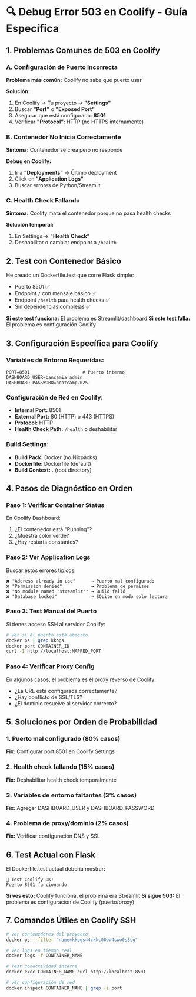 # 🔍 Debug Error 503 en Coolify - Guía Específica

## 1. Problemas Comunes de 503 en Coolify

### A. Configuración de Puerto Incorrecta
**Problema más común:** Coolify no sabe qué puerto usar

**Solución:**
1. En Coolify → Tu proyecto → **"Settings"**
2. Buscar **"Port"** o **"Exposed Port"**
3. Asegurar que está configurado: **8501**
4. Verificar **"Protocol"**: HTTP (no HTTPS internamente)

### B. Contenedor No Inicia Correctamente
**Síntoma:** Contenedor se crea pero no responde

**Debug en Coolify:**
1. Ir a **"Deployments"** → Último deployment
2. Click en **"Application Logs"**
3. Buscar errores de Python/Streamlit

### C. Health Check Fallando
**Síntoma:** Coolify mata el contenedor porque no pasa health checks

**Solución temporal:**
1. En Settings → **"Health Check"** 
2. Deshabilitar o cambiar endpoint a `/health`

## 2. Test con Contenedor Básico

He creado un Dockerfile.test que corre Flask simple:
- Puerto 8501 ✅
- Endpoint `/` con mensaje básico ✅  
- Endpoint `/health` para health checks ✅
- Sin dependencias complejas ✅

**Si este test funciona:** El problema es Streamlit/dashboard
**Si este test falla:** El problema es configuración Coolify

## 3. Configuración Específica para Coolify

### Variables de Entorno Requeridas:
```
PORT=8501                    # Puerto interno
DASHBOARD_USER=bancamia_admin
DASHBOARD_PASSWORD=bootcamp2025!
```

### Configuración de Red en Coolify:
- **Internal Port:** 8501
- **External Port:** 80 (HTTP) o 443 (HTTPS)
- **Protocol:** HTTP
- **Health Check Path:** `/health` o deshabilitar

### Build Settings:
- **Build Pack:** Docker (no Nixpacks)
- **Dockerfile:** Dockerfile (default)
- **Build Context:** . (root directory)

## 4. Pasos de Diagnóstico en Orden

### Paso 1: Verificar Container Status
En Coolify Dashboard:
1. ¿El contenedor está "Running"?
2. ¿Muestra color verde?
3. ¿Hay restarts constantes?

### Paso 2: Ver Application Logs
Buscar estos errores típicos:
```
❌ "Address already in use"      → Puerto mal configurado
❌ "Permission denied"           → Problema de permisos
❌ "No module named 'streamlit'" → Build falló
❌ "Database locked"             → SQLite en modo solo lectura
```

### Paso 3: Test Manual del Puerto
Si tienes acceso SSH al servidor Coolify:
```bash
# Ver si el puerto está abierto
docker ps | grep kkogs
docker port CONTAINER_ID
curl -I http://localhost:MAPPED_PORT
```

### Paso 4: Verificar Proxy Config
En algunos casos, el problema es el proxy reverso de Coolify:
- ¿La URL está configurada correctamente?
- ¿Hay conflicto de SSL/TLS?
- ¿El dominio resuelve al servidor correcto?

## 5. Soluciones por Orden de Probabilidad

### 1. Puerto mal configurado (80% casos)
**Fix:** Configurar port 8501 en Coolify Settings

### 2. Health check fallando (15% casos)  
**Fix:** Deshabilitar health check temporalmente

### 3. Variables de entorno faltantes (3% casos)
**Fix:** Agregar DASHBOARD_USER y DASHBOARD_PASSWORD

### 4. Problema de proxy/dominio (2% casos)
**Fix:** Verificar configuración DNS y SSL

## 6. Test Actual con Flask

El Dockerfile.test actual debería mostrar:
```
🚀 Test Coolify OK!
Puerto 8501 funcionando
```

**Si ves esto:** Coolify funciona, el problema era Streamlit
**Si sigue 503:** El problema es configuración de Coolify (puerto/proxy)

## 7. Comandos Útiles en Coolify SSH

```bash
# Ver contenedores del proyecto
docker ps --filter "name=kkogs44ckkc00ow4swo0s8cg"

# Ver logs en tiempo real
docker logs -f CONTAINER_NAME

# Test conectividad interna
docker exec CONTAINER_NAME curl http://localhost:8501

# Ver configuración de red
docker inspect CONTAINER_NAME | grep -i port
```